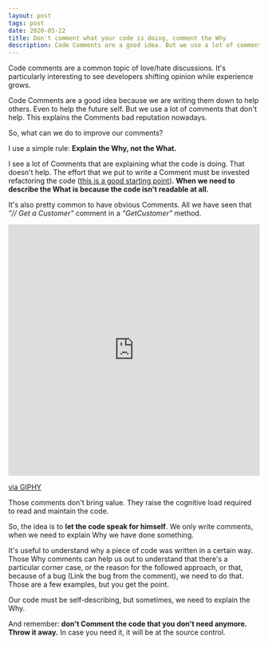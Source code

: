 ```yaml
---
layout: post
tags: post
date: 2020-05-22
title: Don't comment what your code is doing, comment the Why
description: Code Comments are a good idea. But we use a lot of comments that don't help. This explains the Comments bad reputation nowadays.
---
```


Code comments are a common topic of love/hate discussions.
It's particularly interesting to see developers shifting opinion while experience grows.

Code Comments are a good idea because we are writing them down to help others. Even to help the future self.
But we use a lot of comments that don't help. This explains the Comments bad reputation nowadays.

So, what can we do to improve our comments?

I use a simple rule: **Explain the Why, not the What.**

I see a lot of Comments that are explaining what the code is doing. That doesn't help.
The effort that we put to write a Comment must be invested refactoring the code ([this is a good starting point](https://guiferreira.me/archive/2019/10/a-simple-tip-to-improve-your-code-maintainability-decompose-if-statements-into-methods/)).
**When we need to describe the What is because the code isn't readable at all.**

It's also pretty common to have obvious Comments. All we have seen that _"// Get a Customer"_ comment in a _"GetCustomer"_ method.

<div style="width:100%;height:0;padding-bottom:100%;position:relative;"><iframe src="https://giphy.com/embed/gF8vDz0XAUfIWx9jUW" width="100%" height="100%" style="position:absolute" frameBorder="0" class="giphy-embed" allowFullScreen></iframe></div><p><a href="https://giphy.com/gifs/memecandy-gF8vDz0XAUfIWx9jUW">via GIPHY</a></p>

Those comments don't bring value. They raise the cognitive load required to read and maintain the code.

So, the idea is to **let the code speak for himself**. We only write comments, when we need to explain Why we have done something.

It's useful to understand why a piece of code was written in a certain way.
Those Why comments can help us out to understand that there's a particular corner case, or the reason for the followed approach, or that, because of a bug (Link the bug from the comment), we need to do that.
Those are a few examples, but you get the point.

Our code must be self-describing, but sometimes, we need to explain the Why.

And remember: **don't Comment the code that you don't need anymore. Throw it away.** In case you need it, it will be at the source control.
